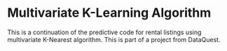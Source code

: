 # Multivariate K-Learning Algorithm
This is a continuation of the predictive code for rental listings using multivariate K-Nearest algorithm. This is part of a project from DataQuest.

